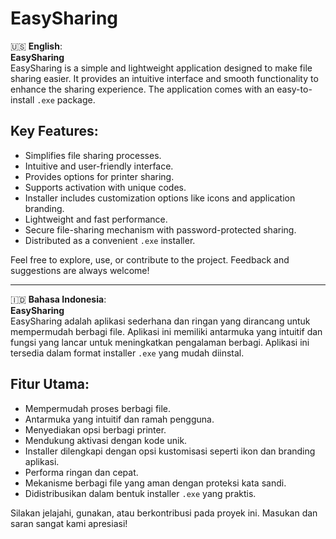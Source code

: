 # EasySharing

🇺🇸 **English**:  
**EasySharing**  
EasySharing is a simple and lightweight application designed to make file sharing easier. It provides an intuitive interface and smooth functionality to enhance the sharing experience. The application comes with an easy-to-install `.exe` package.

## **Key Features**:
- Simplifies file sharing processes.
- Intuitive and user-friendly interface.
- Provides options for printer sharing.
- Supports activation with unique codes.
- Installer includes customization options like icons and application branding.
- Lightweight and fast performance.
- Secure file-sharing mechanism with password-protected sharing.
- Distributed as a convenient `.exe` installer.

Feel free to explore, use, or contribute to the project. Feedback and suggestions are always welcome!

---

🇮🇩 **Bahasa Indonesia**:  
**EasySharing**  
EasySharing adalah aplikasi sederhana dan ringan yang dirancang untuk mempermudah berbagi file. Aplikasi ini memiliki antarmuka yang intuitif dan fungsi yang lancar untuk meningkatkan pengalaman berbagi. Aplikasi ini tersedia dalam format installer `.exe` yang mudah diinstal.

## **Fitur Utama**:
- Mempermudah proses berbagi file.
- Antarmuka yang intuitif dan ramah pengguna.
- Menyediakan opsi berbagi printer.
- Mendukung aktivasi dengan kode unik.
- Installer dilengkapi dengan opsi kustomisasi seperti ikon dan branding aplikasi.
- Performa ringan dan cepat.
- Mekanisme berbagi file yang aman dengan proteksi kata sandi.
- Didistribusikan dalam bentuk installer `.exe` yang praktis.

Silakan jelajahi, gunakan, atau berkontribusi pada proyek ini. Masukan dan saran sangat kami apresiasi!
